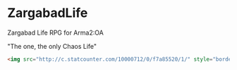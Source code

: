 ZargabadLife
============

Zargabad Life RPG for Arma2:OA

"The one, the only Chaos Life"


```html
<img src="http://c.statcounter.com/10000712/0/f7a85520/1/" style="border:none;">
```
